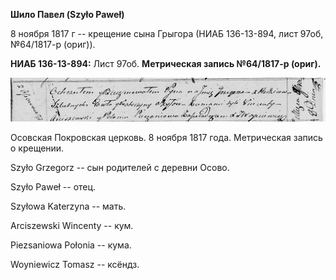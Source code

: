 **Шило Павел (Szyło Paweł)**

8 ноября 1817 г -- крещение сына Грыгора (НИАБ 136-13-894, лист 97об,
№64/1817-р (ориг)).

**НИАБ 136-13-894:** Лист 97об. **Метрическая запись №64/1817-р
(ориг).**

![](./media/5dcc551e15e60de31c79271c52e266f9456dcf0b.png)

Осовская Покровская церковь. 8 ноября 1817 года. Метрическая запись о
крещении.

Szyło Grzegorz -- сын родителей с деревни Осовo.

Szyło Paweł -- отец.

Szyłowa Katerzyna -- мать.

Arciszewski Wincenty -- кум.

Piezsaniowa Połonia -- кума.

Woyniewicz Tomasz -- ксёндз.
